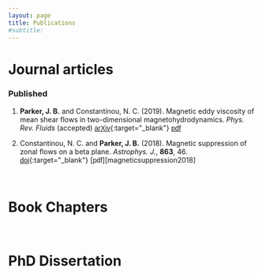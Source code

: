 ```yaml
---
layout: page
title: Publications
#subtitle:
---
```


# Journal articles

### Published

1. **Parker, J. B.** and Constantinou, N. C. (2019). Magnetic eddy viscosity of mean shear flows in two-dimensional magnetohydrodynamics. _Phys. Rev. Fluids_ (accepted) [<span class="btn btn-success btn-xs{{end}}" style="font-family:sans-serif;">arXiv</span>][arxiv:1902.01105]{:target="_blank"} [<span class="btn btn-primary btn-xs{{end}}" style="font-family:sans-serif;">pdf</span>][magneticviscosity2019]

1. Constantinou, N. C. and **Parker, J. B.** (2018). Magnetic suppression of zonal flows on a beta plane. _Astrophys. J._, **863**, 46. [<span class="btn btn-info btn-xs{{end}}" style="font-family:sans-serif;">doi</span>][magneticsuppression2018-doi]{:target="_blank"} [<span class="btn btn-primary btn-xs{{end}}" style="font-family:sans-serif;">pdf</span>][magneticsuppression2018]

<br> 

# Book Chapters

<br>

# PhD Dissertation

[magneticviscosity2019]:
[magneticsuppression2018]:

[arxiv:1902.01105]: https://arxiv.org/abs/1902.01105

[magneticsuppression2018-doi]: https://doi.org/10.3847/1538-4357/aace53

